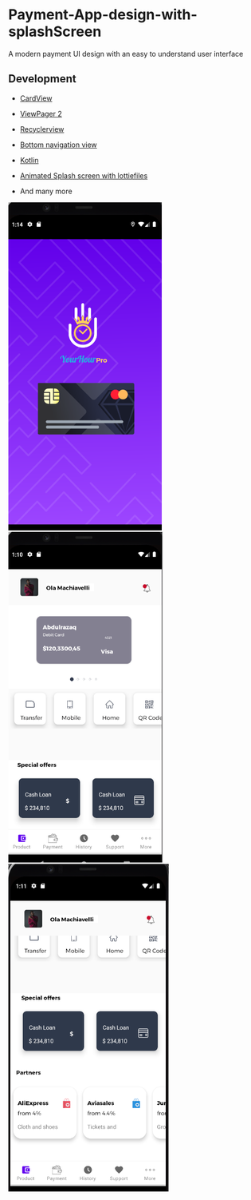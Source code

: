 # Payment-App-design-with-splashScreen
A modern payment UI design with an easy to understand user interface

## Development 

- [CardView](https://developer.android.com/jetpack/androidx/releases/cardview/)
- [ViewPager 2](https://developer.android.com/jetpack/androidx/releases/viewpager2)
- [Recyclerview](https://developer.android.com/jetpack/androidx/releases/recyclerview)
- [Bottom navigation view](https://material.io/components/bottom-navigation/android)
- [Kotlin](https://kotlinlang.org/)
- [Animated Splash screen with lottiefiles](https://lottiefiles.com/)

- And many more

![](app/src/main/res/drawable/screenshot_splashscreen.png)
![](app/src/main/res/drawable/screenshot1.png)
![](app/src/main/res/drawable/screenshot2.png)
